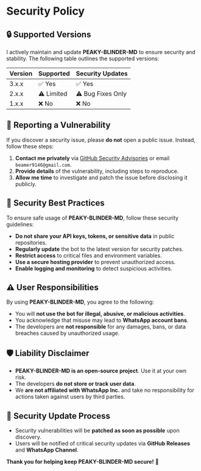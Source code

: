 # Security Policy

## 🔒 Supported Versions

I actively maintain and update **PEAKY-BLINDER-MD** to ensure security and stability. The following table outlines the supported versions:

| Version  | Supported | Security Updates |
|----------|----------|-----------------|
| 3.x.x    | ✅ Yes   | ✅ Yes |
| 2.x.x    | ⚠️ Limited | ⚠️ Bug Fixes Only |
| 1.x.x    | ❌ No   | ❌ No |

## 📢 Reporting a Vulnerability

If you discover a security issue, please **do not** open a public issue. Instead, follow these steps:

1. **Contact me privately** via [GitHub Security Advisories](https://github.com/kingmalvin4/PEAKY-BLINDER-MD/security/advisories) or email `beamer9146@gmail.com`.
2. **Provide details** of the vulnerability, including steps to reproduce.
3. **Allow me time** to investigate and patch the issue before disclosing it publicly.

## 🔐 Security Best Practices

To ensure safe usage of **PEAKY-BLINDER-MD**, follow these security guidelines:

- **Do not share your API keys, tokens, or sensitive data** in public repositories.
- **Regularly update** the bot to the latest version for security patches.
- **Restrict access** to critical files and environment variables.
- **Use a secure hosting provider** to prevent unauthorized access.
- **Enable logging and monitoring** to detect suspicious activities.

## ⚠️ User Responsibilities

By using **PEAKY-BLINDER-MD**, you agree to the following:

- You will **not use the bot for illegal, abusive, or malicious activities**.
- You acknowledge that misuse may lead to **WhatsApp account bans**.
- The developers are **not responsible** for any damages, bans, or data breaches caused by unauthorized usage.

## 🛡️ Liability Disclaimer

- **PEAKY-BLINDER-MD is an open-source project**. Use it at your own risk.
- The developers **do not store or track user data**.
- We **are not affiliated with WhatsApp Inc.** and take no responsibility for actions taken against users by third parties.

## 📅 Security Update Process

- Security vulnerabilities will be **patched as soon as possible** upon discovery.
- Users will be notified of critical security updates via **GitHub Releases** and **WhatsApp Channel**.

**Thank you for helping keep PEAKY-BLINDER-MD secure!** 🚀

